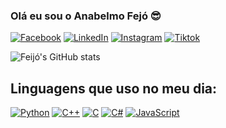 ### Olá eu sou o Anabelmo Fejó 😎

[![Facebook](https://img.shields.io/badge/Facebook-1877F2?style=for-the-badge&logo=facebook&logoColor=white)](https://web.facebook.com/anabelmofeijo) [![LinkedIn](https://img.shields.io/badge/LinkedIn-0077B5?style=for-the-badge&logo=linkedin&logoColor=white)](https://www.linkedin.com/in/anabelmo-feij%C3%B3-a3000327a/) [![Instagram](https://img.shields.io/badge/Instagram-E4405F?style=for-the-badge&logo=instagram&logoColor=white)](https://www.instagram.com/anabelmo_feijo_oficial/) [![Tiktok](https://img.shields.io/badge/TikTok-000000?style=for-the-badge&logo=tiktok&logoColor=white
)](https://www.tiktok.com/@anabelmofeij0?lang=en)


![Feijó's GitHub stats](https://github-readme-stats.vercel.app/api?username=anabelmofeijo&show_icons=true&theme=radical)

## Linguagens que uso no meu dia:
[![Python](https://img.shields.io/badge/Python-3776AB?style=for-the-badge&logo=python&logoColor=white)]()
 [![C++](https://img.shields.io/badge/C%2B%2B-00599C?style=for-the-badge&logo=c%2B%2B&logoColor=white)]()
[![C](https://img.shields.io/badge/C-00599C?style=for-the-badge&logo=c&logoColor=white)]() [![C#](https://img.shields.io/badge/C%23-239120?style=for-the-badge&logo=c-sharp&logoColor=white)]()
[![JavaScript](https://img.shields.io/badge/JavaScript-F7DF1E?style=for-the-badge&logo=javascript&logoColor=black)]()
